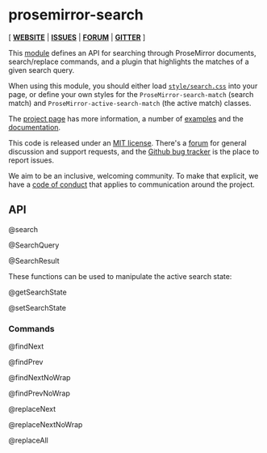 # prosemirror-search

[ [**WEBSITE**](https://prosemirror.net) | [**ISSUES**](https://github.com/prosemirror/prosemirror/issues) | [**FORUM**](https://discuss.prosemirror.net) | [**GITTER**](https://gitter.im/ProseMirror/prosemirror) ]

This [module](https://prosemirror.net/docs/ref/#search) defines an API
for searching through ProseMirror documents, search/replace commands,
and a plugin that highlights the matches of a given search query.

When using this module, you should either load
[`style/search.css`](https://github.com/ProseMirror/prosemirror-search/blob/master/style/search.css)
into your page, or define your own styles for the
`ProseMirror-search-match` (search match) and
`ProseMirror-active-search-match` (the active match) classes.

The [project page](https://prosemirror.net) has more information, a
number of [examples](https://prosemirror.net/examples/) and the
[documentation](https://prosemirror.net/docs/).

This code is released under an
[MIT license](https://github.com/prosemirror/prosemirror/tree/master/LICENSE).
There's a [forum](http://discuss.prosemirror.net) for general
discussion and support requests, and the
[Github bug tracker](https://github.com/prosemirror/prosemirror/issues)
is the place to report issues.

We aim to be an inclusive, welcoming community. To make that explicit,
we have a [code of
conduct](http://contributor-covenant.org/version/1/1/0/) that applies
to communication around the project.

## API

@search

@SearchQuery

@SearchResult

These functions can be used to manipulate the active search state:

@getSearchState

@setSearchState

### Commands

@findNext

@findPrev

@findNextNoWrap

@findPrevNoWrap

@replaceNext

@replaceNextNoWrap

@replaceAll
